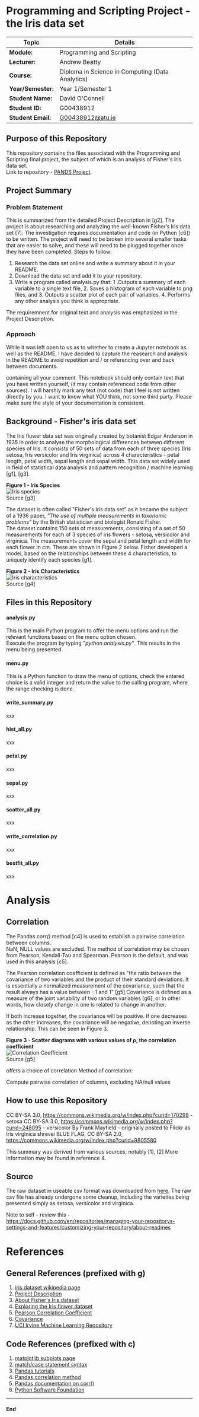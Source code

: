 # Programming and Scripting Project - the Iris data set 

| Topic | Details |
|---------|-------------|
| **Module:**  | Programming and Scripting  |
| **Lecturer:**  | Andrew Beatty  | 
| **Course:**  | Diploma in Science in Computing (Data Analytics)  |
| **Year/Semester:**  | Year 1/Semester 1  |
| **Student Name:**  | David O'Connell  |
| **Student ID:**  | G00438912  |
| **Student Email:**  | G00438912@atu.ie  |

## Purpose of this Repository  
This repository contains the files associated with the Programming and Scripting final project, the subject of which is an analysis of Fisher's iris data set.  
Link to repository - [PANDS Project](https://github.com/dvdgeroconnell/pands-project.git).  

## Project Summary
### Problem Statement
This is summarized from the detailed Project Description in [g2].
The project is about researching and analyzing the well-known Fisher’s Iris data set [7]. The investigation requires documentation and code (in Python [c6]) to be written. The project will need to be broken into several smaller tasks that are easier to solve, and these will need to be plugged together once they have been completed. Steps to follow:

1. Research the data set online and write a summary about it in your README.
2. Download the data set and add it to your repository.
3. Write a program called analysis.py that:
    1 .Outputs a summary of each variable to a single text file,
    2. Saves a histogram of each variable to png files, and
    3. Outputs a scatter plot of each pair of variables.
    4. Performs any other analysis you think is appropriate.

The requiremnent for original text and analysis was emphasized in the Project Description.

### Approach
While it was left open to us as to whether to create a Jupyter notebook as well as the README, I have decided to capture the reasearch and analysis in the README to avoid repetition and / or referencing over and back between documents.



containing all your comment. This notebook should only contain text that you have written yourself, (it may contain referenced code from other sources). I will harshly mark any text (not code) that I feel is not written directly by you. I want to know what YOU think, not some third party. Please make sure the style of your documentation is consistent.




## Background - Fisher's iris data set

The Iris flower data set was originally created by botanist Edgar Anderson in 1935 in order to analyse the morphological differences between different species of Iris. It consists of 50 sets of data from each of three species (Iris setosa, Iris versicolor and Iris virginica) across 4 characteristics - petal length, petal width, sepal length and sepal width. This data set widely used in field of statistical data analysis and pattern recognition / machine learning [g1], [g3].  

**Figure 1 - Iris Species**  
![Iris species](images/iris_species.png)   
Source [g3]  

The dataset is often called "Fisher's Iris data set" as it became the subject of a 1936 paper, *"The use of multiple measurements in taxonomic problems"* by the British statistician and biologist Ronald Fisher.    
The dataset contains 150 sets of measurements, consisting of a set of 50 measurements for each of 3 species of iris flowers - setosa, versicolor and virginica. The measurements cover the sepal and petal length and width for each flower in cm. These are shown in Figure 2 below. Fisher developed a model, based on the relationships between these 4 characteristics, to uniquely identify each species [g1].  

**Figure 2 - Iris Characteristics**  
![Iris characteristics](images/iris_characteristics.png)  
Source [g4]

## Files in this Repository  

#### analysis.py  
This is the main Python program to offer the menu options and run the relevant functions based on the menu option chosen.   
Execute the program by typing *"python analysis.py"*. This results in the menu being presented. 
#### menu.py  
This is a Python function to draw the menu of options, check the entered choice is a valid integer and return the value to the calling program, where the range checking is done.     
#### write_summary.py  
xxx  
#### hist_all.py  
xxx  
#### petal.py  
xxx  
#### sepal.py  
xxx    
#### scatter_all.py  
xxx  
#### write_correlation.py  
xxx  
#### bestfit_all.py  
xxx  


# Analysis
## Correlation
The Pandas *corr()* method [c4] is used to establish a pairwise correlation between columns.  
NaN, NULL values are excluded.
The method of correlation may be chosen from Pearson, Kendall-Tau and Spearman. Pearson is the default, and was used in this analysis [c5].  

The Pearson correlation coefficient is defined as "the ratio between the covariance of two variables and the product of their standard deviations. It is essentially a normalized measurement of the covariance, such that the result always has a value between −1 and 1" [g5].Covariance is defined as a measure of the joint variability of two random variables [g6], or in other words, how closely change in one is related to change in another.

If both increase together, the covariance will be positive. If one decreases as the other increases, the covariance will be negative, denoting an inverse relationship. This can be seen in Figure 3.  

**Figure 3 - Scatter diagrams with various values of ρ, the correlation coefficient**  
![Correlation Coefficient](images/correlation2.png)  
Source [g5]



offers a choice of correlation
Method of correlation:

Compute pairwise correlation of columns, excluding NA/null values





## How to use this Repository





CC BY-SA 3.0, https://commons.wikimedia.org/w/index.php?curid=170298 - setosa
CC BY-SA 3.0, https://commons.wikimedia.org/w/index.php?curid=248095 - versicolor
By Frank Mayfield - originally posted to Flickr as Iris virginica shrevei BLUE FLAG, CC BY-SA 2.0, https://commons.wikimedia.org/w/index.php?curid=9805580

This summary was derived from various sources, notably [1], [2]
More information may be found in reference 4.

## Source
The raw dataset in useable csv format was downloaded from [here](https://raw.githubusercontent.com/mwaskom/seaborn-data/master/iris.csv). The raw csv file has already undergone some cleanup, including the varieties being presented simply as setosa, versicolor and virginica.


Note to self - review this - https://docs.github.com/en/repositories/managing-your-repositorys-settings-and-features/customizing-your-repository/about-readmes


# References  
## General References (prefixed with g)  
1. [iris dataset wikipedia page](https://en.wikipedia.org/wiki/Iris_flower_data_set)  
2. [Project Description](PANDS_Project_2024.pdf)
3. [About Fisher's Iris dataset](https://www.angela1c.com/projects/iris_project/the-iris-dataset/)  
4. [Exploring the Iris flower dataset](https://eminebozkus.medium.com/exploring-the-iris-flower-dataset-4e000bcc266c)  
5. [Pearson Correlation Coefficient](https://en.wikipedia.org/wiki/Pearson_correlation_coefficient)
6. [Covariance](https://en.wikipedia.org/wiki/Covariance)
7. [UCI Irvine Machine Learning Repository](https://archive.ics.uci.edu/dataset/53/iris)

## Code References (prefixed with c)  
1. [matplotlib subplots page](https://matplotlib.org/stable/gallery/subplots_axes_and_figures/subplots_demo.html)  
2. [match/case statement syntax](https://www.datacamp.com/tutorial/python-switch-case)  
3. [Pandas tutorials](https://pandas.pydata.org/docs/getting_started/intro_tutorials/index.html)  
4. [Pandas correlation method](https://www.geeksforgeeks.org/python-pandas-dataframe-corr/)  
5. [Pandas documentation on corr()](https://pandas.pydata.org/docs/reference/api/pandas.DataFrame.corr.html)  
6. [Python Software Foundation](https://www.python.org/)


****
#### End